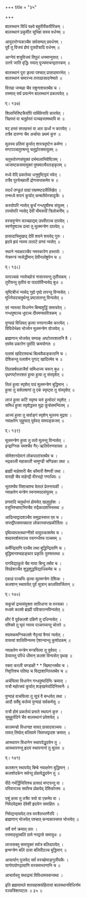 +++
title = "३५"

+++

  
  
  
बालस्थान विधिं वक्ष्ये बहुवीर्येकवीरिकम् ।  
बालस्थानं प्रकुर्वीत सुभिक्षं सस्य वर्धनम् ॥  
  
आयुरारोग्यकञ्चैव सर्वसम्पत् प्रवर्धनम् ।  
पूर्वे तु विजयं ज्ञेयं पुत्रपौत्रादि वर्धनम् ॥  
  
आग्नेयं शत्रुविजयं विपुलं धनमाप्नुयात् ।  
उत्तरे जाति वृद्धिः स्यात् पूज्यमाचन्द्रतारकम् ॥  
  
बालस्थानं पुरा कृत्वा पश्चात् प्रासादमारभेत् ।  
बालस्थानं समारभ्य तत्तत्प्रासादनेष्यते ॥  
  
वित्तहा जन्महा चैव राष्ट्रनाशस्तथैव च ।  
तस्मात् सर्व प्रयत्नेन बालस्थानं प्रकल्पयेत् ॥  
  
प्। १३७)  
  
शिलाभिरिष्टकैर्वापि पार्थिवेनापि कारयेत् ।  
त्रिहस्तं वा चतुर्हस्तं पञ्चहस्तमथापि वा ॥  
  
षट् हस्तं सप्तहस्तं वा अत ऊर्ध्वं न कारयेत् ।  
तत्रैव दारुणा चैव अर्चायाः प्रथमं कुरु ॥  
  
मूलस्य प्रतिमां कुर्यात् शास्त्रदृष्टेन कर्मणा ।  
मण्टपञ्चतुरश्रन्तु चतुर्द्वारसमायुतम् ॥  
  
चतुस्तोरणसंयुक्तं दर्भमालाभिवेष्टितम् ।  
ध्वजाष्टकसमायुक्तं पुष्पमाल्यैरलङ्कृतम् ॥  
  
मध्ये वेदि प्रकर्तव्या धनुमुष्टिद्वयं भवेत् ।  
तत्रैव पूरयेच्छाली द्रोणसप्तकमेव च ॥  
  
तदर्धं तण्डुलं ग्राह्यं पद्ममष्टदलैर्लिखेत् ।  
तन्मध्ये शयनं कुर्यात् कम्बलैर्वस्त्रपट्टकैः ॥  
  
कस्योपरि न्यसेत् कूर्चं गन्धपुष्पैश्च संयुतम् ।  
तस्योपरि न्यसेद् देवीं भीमरूपीं त्रिलोचनीम् ॥  
  
वस्त्रयुग्मेन सञ्च्छाद्यम् उपवीतञ्च दापयेत् ।  
स्वर्णपुष्पञ्च दत्वा तु मूलमन्त्रेण दापयेत् ॥  
  
प्रासादाभिमुखाद् देविं शयने शययेद् गुरुः ।  
हृदये हृयं न्यस्य ललाटे प्रणवं न्यसेत् ॥  
  
स्थाने नवाक्षरञ्चैव नमस्कारेण हस्तयोः ।  
नेत्रमन्त्रं न्यसेद्धीमान् देवीनलोष्ट्रपेन च ॥  
  
प्। १३८)  
  
यत्पञ्चकं न्यसेच्छोत्रं नासास्यन्तु तृतीयकम् ।  
तुरीयन्तु तृतीयं वा पादयोर्विन्यसेद् बुधः ॥  
  
सृष्टिबीजं न्यसेद् गुह्ये पृष्ठे तारन्तु विन्यसेत् ।  
मूर्ध्निपादचतुर्थन्तु प्रष्टतातन्तु विन्यसेत् ॥  
  
एवं न्यस्त्वा विधानेन बिम्बशुद्धिं समाचरेत् ।  
गन्धपुष्पञ्च धूपञ्च दीपमप्यपवित्रकम् ॥  
  
पुण्याहं विधिवत् कृत्वा स्नपनञ्चैव कारयेत् ।  
विविधैर्भक्ष्य भोज्येन मूलमन्त्रेण योजयेत् ॥  
  
ब्राह्मणान् भोजयेत् सम्यक् अष्टोत्तरशतानि वै ।  
एवमेव प्रकारेण पूर्वादि क्रमयोगतः ॥  
  
पलाशं खदिराश्वत्थं बिल्ववैकङ्कतानि च ।  
देशिकन्तु पलाशेन पूगाट् खादिरमेव च ॥  
  
तिलसर्षपलाजैर्वा समिधाज्य चरून् बुधः ।  
पृथगष्टोत्तरशतं हुत्वा हुत्वा तु संस्पृशेत् ॥  
  
तिलं हुत्वा स्पृशेत् पादं मूलमन्त्रेण बुद्धिमान् ।  
हुत्वा तु सर्वपाषाणां तु एकं स्पृष्ट्वा तु संस्पृशेत् ॥  
  
लाजं हुत्वा कटिं स्पृश्य चरुं हुत्वोदरं स्पृशेत् ।  
समिधं हुत्वा स्पृशेद्धस्त मुद्रा कूर्चसमन्वितम् ॥  
  
आज्यं हुत्वा तु सर्वाङ्गं स्पृशेन् मूलस्य मुद्रया ।  
नवाक्षरेण जुहुयात् पूर्ववत् समपङ्कजम् ॥  
  
प्। १३९)  
  
मूलमन्त्रेण हुत्वा तु ततो मूलन्तु विन्यसेत् ।  
इन्द्राग्निक यमश्चैव नैर्-ऋतिर्वरुणवायवः ॥  
  
सोमेशानदेवानं लोकपालांस्तथैव च ।  
भद्रकाली महाकाली चामुण्डी चण्डिका तथा ॥  
  
ब्राह्मी माहेश्वरी चैव कौमारी वैष्णवी तथा ।  
वाराही चैव माहेन्द्री वीरभद्रो गणाधिपः ॥  
  
भूताश्चैव पिशाचाश्च वेतालं प्रेतनायकी ।  
नवाक्षरेण मन्त्रेण स्वनामपदसंयुतम् ॥  
  
प्रणवादि चतुर्थान्तं होमयेत् खलुपूर्वशः ।  
वसुभिश्चाष्टभिश्चैव रुद्रैकादशभिस्तथा ॥  
  
आदित्याद्वादशञ्चैव समुद्रास्सप्त एव च ।  
सप्तद्वीपसमाख्याता लोकास्सप्तप्रकीर्तिताः ॥  
  
पृथिव्यापस्तथाग्नीशो वायुराकाशमेव च ।  
शब्दस्पर्शरूपञ्च रसगन्धैश्च पञ्चमम् ॥  
  
कर्मेन्द्रियाणि पञ्चैव तथा बुद्धिन्द्रियाणि च ।  
बुद्धिमानश्चाहङ्कार प्रकृतिः पुरुषस्तथा ॥  
  
रागविद्याकुले चैव माया बिन्दु तथैव च ।  
विग्रहेशञ्चैव शुद्धशुद्धविद्याधिकमेव च ॥  
  
एकाहं पञ्चभिः कृत्वा मूलमन्त्रेण देशिकः ।  
कलशान् स्थापयेत् पूर्वं सूत्रान् कालविवर्जितान् ॥  
  
प्। १४०)  
  
सकूर्चा द्रव्यसंयुक्ता सापिधाना स वस्त्रका ।  
मध्यमे कलशे ब्राह्मी पवित्रारत्नविन्यसेत् ॥  
  
क्षीरं वै पूर्वकलशे दक्षिणे तु दधिन्यसेत् ।  
पश्चिमे तु घृतं न्यस्य पञ्चगव्यन्तु चोत्तरे ॥  
  
श्यामकमग्निकलशे नैरृत्यां वैणवं न्यसेत् ।  
वायव्यां शालिविन्यस्य ऐशान्यान्तु कुशोदकम् ॥  
  
नवाक्षरेण मन्त्रेण मन्त्रयित्वा तु पूर्ववत् ।  
देव्यास्तु परिधे धीमान् कलशं विन्यसेत् पृथक् ॥  
  
रक्ता करली चण्डाक्षी * * च्छिष्टन्तथैव च ।  
निवृत्तिश्च पतिष्ठ च विद्याशान्तिस्तथैव च ॥  
  
अर्चयित्वा विधानेन गन्धपुष्पादिभिः क्रमात् ।  
रात्रौ महोत्सवं कुर्यात् शङ्खभेर्यादिनिस्वनैः ॥  
  
पुण्याहं वाचयित्वा तु सूत्रं वै बन्धयेत् तथा ।  
आदौ सर्वेषु कर्तव्यं पुण्याहं सर्वकर्मसु ॥  
  
रात्रौ होमं प्रकर्तव्यं प्रभाते स्थापनं कुरु ।  
सुमुहूर्तदिने चैव बालस्थानं प्रवेशयेत् ॥  
  
कालमन्हो विधानज्ञ यावत् प्रासादसञ्चयः ।  
तावत् तिष्ठेत् बलिग्रामे त्रिसप्तद्वादश क्रमात् ॥  
  
आस्थापन विधानेन स्थापयेद्धृदयेन तु ।  
आस्थापनन्तु हृदयं स्थापनानां तु मूलतः ॥  
  
प्। १४१)  
  
कलशान् स्थापयेद् बिम्बे नवाक्षरेण बुद्धिमान् ।  
कलशोदकेन सर्वन्तु प्रोक्षयेद्धृदयेन तु ॥  
  
पीठे गर्भर्द्धिभित्तिश्च प्रासादं मण्टपन्तु वा ।  
परिवाराञ्च सर्वांश्च प्रोक्षयेद् देशिकोत्तमः ॥  
  
पशुं हत्वा तु तत्रैव त्रयो वा एकमेव वा ।  
निवेदयेद्रक्त देवेशी हृदयेन समाहितः ॥  
  
निवेद्यन्दापयेत् तत्र वस्त्रैराभरणैरपि ।  
ब्राह्मणान् भोजयेत् पश्चात् कन्यकास्सप्त भोजयेत् ॥  
  
सर्वे वर्ण क्रमात् ततः ।  
तस्माद्भूतबलिं ग्रामे नरद्वासे समायुधः ॥  
  
लाजसक्तु समायुक्तं सर्वत्र बलिदापयेत् ।  
हृन्मन्त्रेण बलिं दत्वा बलिपीठञ्च बुद्धिमान् ॥  
  
आचार्यान् पूजयेत् सर्वं वस्त्रहेमाङ्गुलीयकैः ।  
यागोपयोगद्रव्याणि वस्त्रमाभरणानि च ॥  
  
आचार्यस्तु यथाद्रव्यं विविधामयकन्तथा ।  
  
इति ब्रह्मयामले शतसहस्रसंहितायां बालस्थानविधिर्नाम   
पञ्चत्रिंशत्पटलः ॥ ३५ ॥
